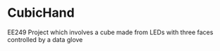 CubicHand
=========

EE249 Project which involves a cube made from LEDs with three faces controlled by a data glove
